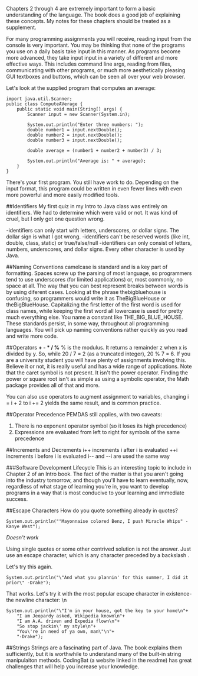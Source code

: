 Chapters 2 through 4 are extremely important to form a basic understanding of the language. The book does a good job of explaining these concepts. My notes for these chapters should be treated as a supplement.

For many programming assignments you will receive, reading input from the console is very important. You may be thinking that none of the programs you use on a daily basis take input in this manner. As programs become more advanced, they take input input in a variety of different and more effective ways. This includes command line args, reading from files, communicating with other programs, or much more aesthetically pleasing GUI textboxes and buttons, which can be seen all over your web browser.

Let's look at the supplied program that computes an average:

```
import java.util.Scanner;
public class ComputeAVerage {
	public static void main(String[] args) {
		Scanner input = new Scanner(System.in);

		System.out.println("Enter three numbers: ");
		double number1 = input.nextDouble();
		double number2 = input.nextDouble();
		double number3 = input.nextDouble();

		double average = (number1 + number2 + number3) / 3;

		System.out.println("Average is: " + average);
	}
}
```

There's your first program. You still have work to do. Depending on the input format, this program could be written in even fewer lines with even more powerful and more easily modified tools. 

##Identifiers
My first quiz in my Intro to Java class was entirely on identifiers. We had to determine which were valid or not. It was kind of cruel, but I only got one question wrong.

-identifiers can only start with letters, underscores, or dollar signs. The dollar sign is what I got wrong.
-identifiers can't be reserved words (like int, double, class, static) or true/false/null
-identifiers can only consist of letters, numbers, underscores, and dollar signs. Every other character is used by Java.

##Naming Conventions
camelcase is standard and is a key part of formatting. Spaces screw up the parsing of most language, so programmers tend to use underscores (for limited applications) or, most commonly, no space at all. The way that you can best represent breaks between words is by using diferent cases. Looking at the phrase thebigbluehouse is confusing, so programmers would write it as TheBigBlueHouse or theBigBlueHouse. Capitalizing the first letter of the first word is used for class names, while keeping the first word all lowercase is used for pretty much everything else. You name a constant like THE_BIG_BLUE_HOUSE. These standards persist, in some way, throughout all programming languages. You will pick up naming conventions rather quickly as you read and write more code.

##Operators
**+ - * / %**
% is the modulus. It returns a remainder z when x is divided by y. So, while 20 / 7 = 2 (as a truncated integer), 20 % 7 = 6.
If you are a university student you will have plenty of assignments involving this. Believe it or not, it is really useful and has a wide range of applications.
Note that the caret symbol is not present. It isn't the power operator. Finding the power or square root isn't as simple as using a symbolic operator, the Math package provides all of that and more.

You can also use operators to augment assignment to variables, changing i = i + 2 to i += 2 yields the same result, and is common practice.

##Operator Precedence
PEMDAS still applies, with two caveats: 
1. There is no exponent operator symbol (so it loses its high precedence)
2. Expressions are evaluated from left to right for symbols of the same precedence

##Increments and Decrements
i++ increments i after i is evaluated
++i increments i before i is evaluated
i-- and --i are used the same way

###Software Development Lifecycle
This is an interesting topic to include in Chapter 2 of an Intro book. The fact of the matter is that you aren't going into the industry tomorrow, and though you'll have to learn eventually, now, regardless of what stage of learning you're in, you want to develop programs in a way that is most conducive to your learning and immediate success. 

##Escape Characters
How do you quote something already in quotes?
```
System.out.println(""Mayonnaise colored Benz, I push Miracle Whips" -Kanye West");
```
*Doesn't work*

Using single quotes or some other contrived solution is not the answer. Just use an escape character, which is any character preceded by a backslash \.

Let's try this again.
```
System.out.println("\"And what you plannin' for this summer, I did it prior\" -Drake");
```
That works. Let's try it with the most popular escape character in existence- the newline character: \n

```
System.out.println("\"I'm in your house, got the key to your home\n"+
	"I am Jeopardy asked, Wikipedia known\n"+
	"I am A.A. driven and Expedia flown\n"+
	"So stop jackin\' my style\n"+
	"You\'re in need of ya own, man\"\n"+
	"-Drake");
```

##Strings
Strings are a fascinating part of Java. The book explains them sufficiently, but it is worthwhile to understand many of the built-in string manipulaiton methods. CodingBat (a website linked in the readme) has great challenges that will help you increase your knowledge.
